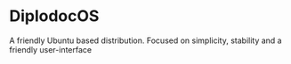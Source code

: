 # DiplodocOS
A friendly Ubuntu based distribution. Focused on simplicity, stability and a friendly user-interface
